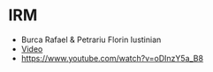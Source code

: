 # IRM
- Burca Rafael & Petrariu Florin Iustinian
- [Video](https://github.com/Cr34TIVv3/IRM/blob/main/Videos/2021-10-13%2012-54-23.mkv)
- https://www.youtube.com/watch?v=oDInzY5a_B8
